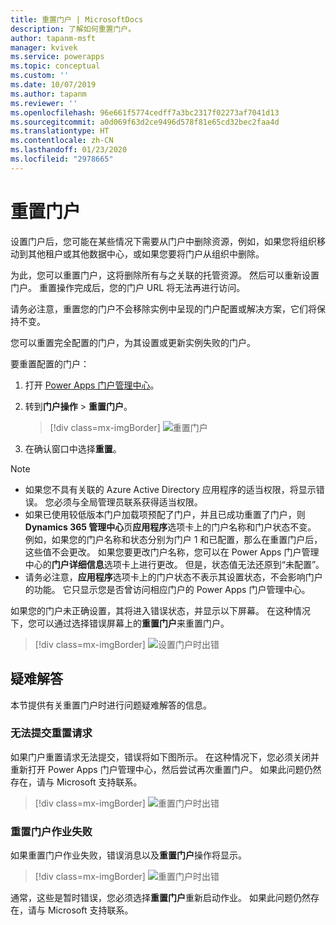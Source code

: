 ```yaml
---
title: 重置门户 | MicrosoftDocs
description: 了解如何重置门户。
author: tapanm-msft
manager: kvivek
ms.service: powerapps
ms.topic: conceptual
ms.custom: ''
ms.date: 10/07/2019
ms.author: tapanm
ms.reviewer: ''
ms.openlocfilehash: 96e661f5774cedff7a3bc2317f02273af7041d13
ms.sourcegitcommit: a0d069f63d2ce9496d578f81e65cd32bec2faa4d
ms.translationtype: HT
ms.contentlocale: zh-CN
ms.lasthandoff: 01/23/2020
ms.locfileid: "2978665"
---
```

# <a name="reset-a-portal"></a>重置门户

设置门户后，您可能在某些情况下需要从门户中删除资源，例如，如果您将组织移动到其他租户或其他数据中心，或如果您要将门户从组织中删除。

为此，您可以重置门户，这将删除所有与之关联的托管资源。 然后可以重新设置门户。 重置操作完成后，您的门户 URL 将无法再进行访问。

请务必注意，重置您的门户不会移除实例中呈现的门户配置或解决方案，它们将保持不变。

您可以重置完全配置的门户，为其设置或更新实例失败的门户。

要重置配置的门户：

1.  打开 [Power Apps 门户管理中心](admin-overview.md)。

2.  转到**门户操作** > **重置门户**。

    > [!div class=mx-imgBorder]
    > ![重置门户](../media/reset-portal.png "重置门户")

3.  在确认窗口中选择**重置**。

> [!NOTE]
> - 如果您不具有关联的 Azure Active Directory 应用程序的适当权限，将显示错误。 您必须与全局管理员联系获得适当权限。
> - 如果已使用较低版本门户加载项预配了门户，并且已成功重置了门户，则 **Dynamics 365 管理中心**页**应用程序**选项卡上的门户名称和门户状态不变。 例如，如果您的门户名称和状态分别为门户 1 和已配置，那么在重置门户后，这些值不会更改。 如果您要更改门户名称，您可以在 Power Apps 门户管理中心的**门户详细信息**选项卡上进行更改。 但是，状态值无法还原到“未配置”。
> - 请务必注意，**应用程序**选项卡上的门户状态不表示其设置状态，不会影响门户的功能。 它只显示您是否曾访问相应门户的 Power Apps 门户管理中心。

如果您的门户未正确设置，其将进入错误状态，并显示以下屏幕。 在这种情况下，您可以通过选择错误屏幕上的**重置门户**来重置门户。

> [!div class=mx-imgBorder]
> ![设置门户时出错](../media/provision-portal-error.png "设置门户时出错")

## <a name="troubleshooting"></a>疑难解答

本节提供有关重置门户时进行问题疑难解答的信息。

### <a name="reset-request-could-not-be-submitted"></a>无法提交重置请求

如果门户重置请求无法提交，错误将如下图所示。 在这种情况下，您必须关闭并重新打开 Power Apps 门户管理中心，然后尝试再次重置门户。 如果此问题仍然存在，请与 Microsoft 支持联系。

> [!div class=mx-imgBorder]
> ![重置门户时出错](../media/reset-portal-request-error.png "重置门户时出错")

### <a name="reset-portal-job-fails"></a>重置门户作业失败

如果重置门户作业失败，错误消息以及**重置门户**操作将显示。

> [!div class=mx-imgBorder]
> ![重置门户时出错](../media/reset-portal-error.png "重置门户时出错")

通常，这些是暂时错误，您必须选择**重置门户**重新启动作业。 如果此问题仍然存在，请与 Microsoft 支持联系。

